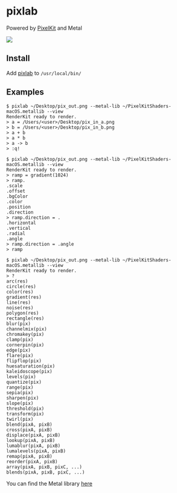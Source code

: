 # pixlab

Powered by [PixelKit](https://github.com/hexagons/pixelkit) and Metal

![](https://github.com/hexagons/pixlab/blob/master/Assets/Demos/pixlab_demo0.gif?raw=true)

## Install

Add [pixlab](https://github.com/hexagons/pixlab/raw/master/pixlab) to `/usr/local/bin/`

## Examples

~~~~
$ pixlab ~/Desktop/pix_out.png --metal-lib ~/PixelKitShaders-macOS.metallib --view
RenderKit ready to render.
> a = /Users/<user>/Desktop/pix_in_a.png
> b = /Users/<user>/Desktop/pix_in_b.png
> a + b
> a * b
> a -> b
> :q!
~~~~

~~~~
$ pixlab ~/Desktop/pix_out.png --metal-lib ~/PixelKitShaders-macOS.metallib --view
RenderKit ready to render.
> ramp = gradient(1024)
> ramp.
.scale
.offset
.bgColor
.color
.position
.direction
> ramp.direction = .
.horizontal
.vertical
.radial
.angle
> ramp.direction = .angle
> ramp
~~~~

~~~~
$ pixlab ~/Desktop/pix_out.png --metal-lib ~/PixelKitShaders-macOS.metallib --view
RenderKit ready to render.
> ? 
arc(res)
circle(res)
color(res)
gradient(res)
line(res)
noise(res)
polygon(res)
rectangle(res)
blur(pix)
channelmix(pix)
chromakey(pix)
clamp(pix)
cornerpin(pix)
edge(pix)
flare(pix)
flipflop(pix)
huesaturation(pix)
kaleidoscope(pix)
levels(pix)
quantize(pix)
range(pix)
sepia(pix)
sharpen(pix)
slope(pix)
threshold(pix)
transform(pix)
twirl(pix)
blend(pixA, pixB)
cross(pixA, pixB)
displace(pixA, pixB)
lookup(pixA, pixB)
lumablur(pixA, pixB)
lumalevels(pixA, pixB)
remap(pixA, pixB)
reorder(pixA, pixB)
array(pixA, pixB, pixC, ...)
blends(pixA, pixB, pixC, ...)
~~~~

You can find the Metal library [here](https://github.com/hexagons/PixelKit/tree/master/Resources/Metal%20Libs)
